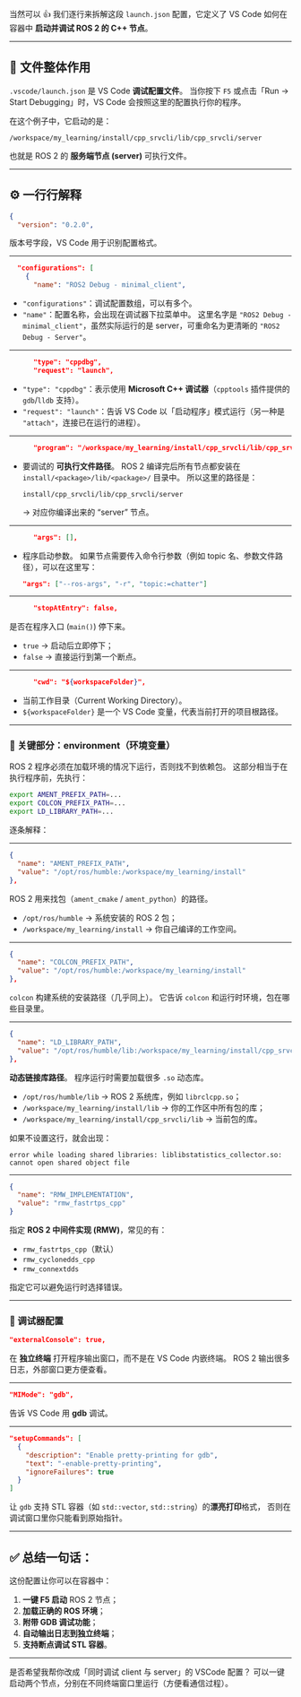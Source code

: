当然可以 👍
我们逐行来拆解这段 `launch.json` 配置，它定义了 VS Code 如何在容器中 **启动并调试 ROS 2 的 C++ 节点**。

---

## 🧩 文件整体作用

`.vscode/launch.json` 是 VS Code **调试配置文件**。
当你按下 `F5` 或点击「Run → Start Debugging」时，VS Code 会按照这里的配置执行你的程序。

在这个例子中，它启动的是：

```
/workspace/my_learning/install/cpp_srvcli/lib/cpp_srvcli/server
```

也就是 ROS 2 的 **服务端节点 (server)** 可执行文件。

---

## ⚙️ 一行行解释

```json
{
  "version": "0.2.0",
```

版本号字段，VS Code 用于识别配置格式。

---

```json
  "configurations": [
    {
      "name": "ROS2 Debug - minimal_client",
```

* `"configurations"`：调试配置数组，可以有多个。
* `"name"`：配置名称，会出现在调试器下拉菜单中。
  这里名字是 `"ROS2 Debug - minimal_client"`，虽然实际运行的是 server，可重命名为更清晰的 `"ROS2 Debug - Server"`。

---

```json
      "type": "cppdbg",
      "request": "launch",
```

* `"type": "cppdbg"`：表示使用 **Microsoft C++ 调试器**（`cpptools` 插件提供的 `gdb`/`lldb` 支持）。
* `"request": "launch"`：告诉 VS Code 以「启动程序」模式运行（另一种是 `"attach"`，连接已在运行的进程）。

---

```json
      "program": "/workspace/my_learning/install/cpp_srvcli/lib/cpp_srvcli/server",
```

* 要调试的 **可执行文件路径**。
  ROS 2 编译完后所有节点都安装在 `install/<package>/lib/<package>/` 目录中。
  所以这里的路径是：

  ```
  install/cpp_srvcli/lib/cpp_srvcli/server
  ```

  → 对应你编译出来的 “server” 节点。

---

```json
      "args": [],
```

* 程序启动参数。
  如果节点需要传入命令行参数（例如 topic 名、参数文件路径），可以在这里写：

  ```json
  "args": ["--ros-args", "-r", "topic:=chatter"]
  ```

---

```json
      "stopAtEntry": false,
```

是否在程序入口 (`main()`) 停下来。

* `true` → 启动后立即停下；
* `false` → 直接运行到第一个断点。

---

```json
      "cwd": "${workspaceFolder}",
```

* 当前工作目录（Current Working Directory）。
* `${workspaceFolder}` 是一个 VS Code 变量，代表当前打开的项目根路径。

---

### 🧠 关键部分：environment（环境变量）

ROS 2 程序必须在加载环境的情况下运行，否则找不到依赖包。
这部分相当于在执行程序前，先执行：

```bash
export AMENT_PREFIX_PATH=...
export COLCON_PREFIX_PATH=...
export LD_LIBRARY_PATH=...
```

逐条解释：

---

```json
{
  "name": "AMENT_PREFIX_PATH",
  "value": "/opt/ros/humble:/workspace/my_learning/install"
},
```

ROS 2 用来找包（`ament_cmake` / `ament_python`）的路径。

* `/opt/ros/humble` → 系统安装的 ROS 2 包；
* `/workspace/my_learning/install` → 你自己编译的工作空间。

---

```json
{
  "name": "COLCON_PREFIX_PATH",
  "value": "/opt/ros/humble:/workspace/my_learning/install"
},
```

`colcon` 构建系统的安装路径（几乎同上）。
它告诉 `colcon` 和运行时环境，包在哪些目录里。

---

```json
{
  "name": "LD_LIBRARY_PATH",
  "value": "/opt/ros/humble/lib:/workspace/my_learning/install/cpp_srvcli/lib:/workspace/my_learning/install/lib"
},
```

**动态链接库路径**。
程序运行时需要加载很多 `.so` 动态库。

* `/opt/ros/humble/lib` → ROS 2 系统库，例如 `librclcpp.so`；
* `/workspace/my_learning/install/lib` → 你的工作区中所有包的库；
* `/workspace/my_learning/install/cpp_srvcli/lib` → 当前包的库。

如果不设置这行，就会出现：

```
error while loading shared libraries: liblibstatistics_collector.so: cannot open shared object file
```

---

```json
{
  "name": "RMW_IMPLEMENTATION",
  "value": "rmw_fastrtps_cpp"
}
```

指定 **ROS 2 中间件实现 (RMW)**，常见的有：

* `rmw_fastrtps_cpp`（默认）
* `rmw_cyclonedds_cpp`
* `rmw_connextdds`

指定它可以避免运行时选择错误。

---

### 🧩 调试器配置

```json
"externalConsole": true,
```

在 **独立终端** 打开程序输出窗口，而不是在 VS Code 内嵌终端。
ROS 2 输出很多日志，外部窗口更方便查看。

---

```json
"MIMode": "gdb",
```

告诉 VS Code 用 **gdb** 调试。

---

```json
"setupCommands": [
  {
    "description": "Enable pretty-printing for gdb",
    "text": "-enable-pretty-printing",
    "ignoreFailures": true
  }
]
```

让 `gdb` 支持 STL 容器（如 `std::vector`, `std::string`）的**漂亮打印**格式，
否则在调试窗口里你只能看到原始指针。

---

## ✅ 总结一句话：

这份配置让你可以在容器中：

1. **一键 F5 启动** ROS 2 节点；
2. **加载正确的 ROS 环境**；
3. **附带 GDB 调试功能**；
4. **自动输出日志到独立终端**；
5. **支持断点调试 STL 容器**。

---

是否希望我帮你改成「同时调试 client 与 server」的 VSCode 配置？
可以一键启动两个节点，分别在不同终端窗口里运行（方便看通信过程）。
